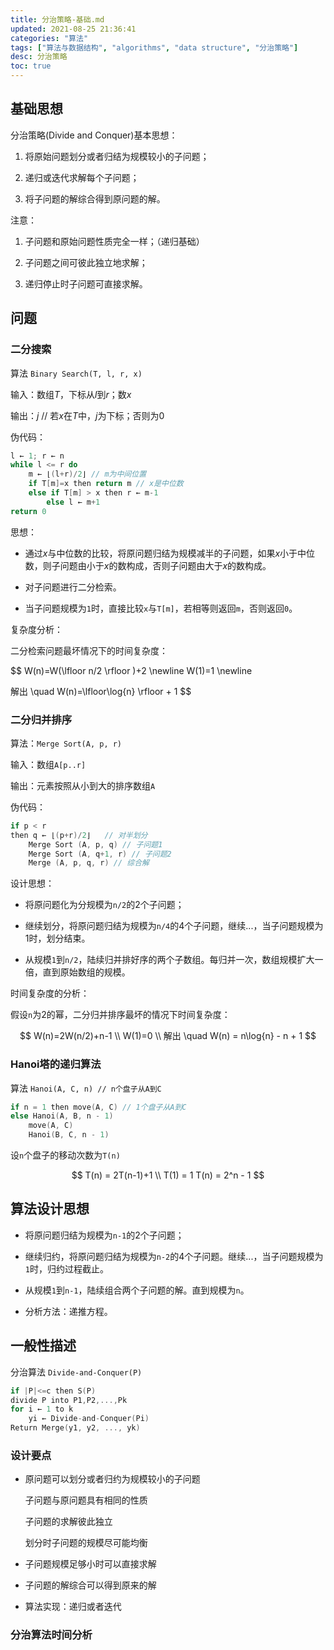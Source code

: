 ```yaml
---
title: 分治策略-基础.md
updated: 2021-08-25 21:36:41
categories: "算法"
tags: ["算法与数据结构", "algorithms", "data structure", "分治策略"]
desc: 分治策略
toc: true
---
```


## 基础思想

分治策略(Divide and Conquer)基本思想：

1. 将原始问题划分或者归结为规模较小的子问题；

1. 递归或迭代求解每个子问题；

1. 将子问题的解综合得到原问题的解。

<!-- more -->

注意：

1. 子问题和原始问题性质完全一样；（递归基础）

1. 子问题之间可彼此独立地求解；

1. 递归停止时子问题可直接求解。

## 问题

### 二分搜索

算法 `Binary Search(T, l, r, x)`

输入：数组$T$，下标从$l$到$r$；数$x$

输出：$j$ // 若$x$在$T$中，$j$为下标；否则为$0$

伪代码：

```c
l ← 1; r ← n
while l <= r do
    m ← ⌊(l+r)/2⌋ // m为中间位置
    if T[m]=x then return m // x是中位数
    else if T[m] > x then r ← m-1
        else l ← m+1
return 0
```

思想：

- 通过$x$与中位数的比较，将原问题归结为规模减半的子问题，如果$x$小于中位数，则子问题由小于$x$的数构成，否则子问题由大于$x$的数构成。

- 对子问题进行二分检索。

- 当子问题规模为`1`时，直接比较`x`与`T[m]`，若相等则返回`m`，否则返回`0`。

复杂度分析：

二分检索问题最坏情况下的时间复杂度：

$$
W(n)=W(\lfloor n/2 \rfloor )+2 \newline
W(1)=1 \newline

解出 \quad W(n)=\lfloor\log{n} \rfloor + 1
$$

### 二分归并排序

算法：`Merge Sort(A, p, r)`

输入：数组`A[p..r]`

输出：元素按照从小到大的排序数组`A`

伪代码：

```c
if p < r
then q ← ⌊(p+r)/2⌋   // 对半划分
    Merge Sort (A, p, q) // 子问题1
    Merge Sort (A, q+1, r) // 子问题2
    Merge (A, p, q, r) // 综合解
```

设计思想：

- 将原问题化为分规模为`n/2`的2个子问题；

- 继续划分，将原问题归结为规模为`n/4`的4个子问题，继续...，当子问题规模为1时，划分结束。

- 从规模`1`到`n/2`，陆续归并排好序的两个子数组。每归并一次，数组规模扩大一倍，直到原始数组的规模。

时间复杂度的分析：

假设`n`为2的幂，二分归并排序最坏的情况下时间复杂度：

$$
W(n)=2W(n/2)+n-1 \\
W(1)=0 \\
解出 \quad W(n) = n\log{n} - n + 1
$$

### Hanoi塔的递归算法

算法 `Hanoi(A, C, n) // n个盘子从A到C`

```c
if n = 1 then move(A, C) // 1个盘子从A到C
else Hanoi(A, B, n - 1)
    move(A, C)
    Hanoi(B, C, n - 1)
```

设`n`个盘子的移动次数为`T(n)`

$$
T(n) = 2T(n-1)+1 \\
T(1) = 1
T(n) = 2^n - 1
$$

## 算法设计思想

- 将原问题归结为规模为`n-1`的2个子问题；

- 继续归约，将原问题归结为规模为`n-2`的4个子问题。继续...，当子问题规模为`1`时，归约过程截止。

- 从规模`1`到`n-1`，陆续组合两个子问题的解。直到规模为`n`。

- 分析方法：递推方程。

## 一般性描述

分治算法 `Divide-and-Conquer(P)`

```c
if |P|<=c then S(P)
divide P into P1,P2,...,Pk
for i ← 1 to k
    yi ← Divide-and-Conquer(Pi)
Return Merge(y1, y2, ..., yk)
```

### 设计要点

- 原问题可以划分或者归约为规模较小的子问题

  子问题与原问题具有相同的性质
  
  子问题的求解彼此独立

  划分时子问题的规模尽可能均衡

- 子问题规模足够小时可以直接求解

- 子问题的解综合可以得到原来的解

- 算法实现：递归或者迭代

### 分治算法时间分析

